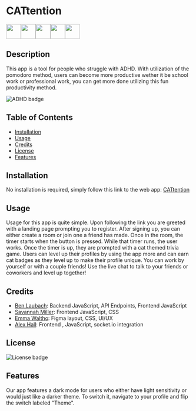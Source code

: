 # CATtention

<img src="https://cdn.jsdelivr.net/gh/devicons/devicon/icons/react/react-original-wordmark.svg" height="40px"/><img src="https://cdn.jsdelivr.net/gh/devicons/devicon/icons/css3/css3-plain-wordmark.svg" height="40px"/><img src="https://cdn.jsdelivr.net/gh/devicons/devicon/icons/socketio/socketio-original-wordmark.svg" height="40px"/><img src="https://cdn.jsdelivr.net/gh/devicons/devicon/icons/trello/trello-plain.svg" height="40px"/><img src="https://cdn.jsdelivr.net/gh/devicons/devicon/icons/figma/figma-original.svg" height="40px"/>


## Description
This app is a tool for people who struggle with ADHD. With utilization of the pomodoro method, users can become more productive wether it be school work or professional work, you can get more done utilizing this fun productivity method.

![ADHD badge](https://img.shields.io/badge/ADHD-cats-purple.svg)

## Table of Contents

- [Installation](#installation)
- [Usage](#usage)
- [Credits](#credits)
- [License](#license)
- [Features](#features) 

## Installation
No installation is required, simply follow this link to the web app: [CATtention](https://cattention.netlify.app/)

## Usage
Usage for this app is quite simple. Upon following the link you are greeted with a landing page prompting you to register. After signing up, you can either create a room or join one a friend has made. Once in the room, the timer starts when the button is pressed. While that timer runs, the user works. Once the timer is up, they are prompted with a cat themed trivia game. Users can level up their profiles by using the app more and can earn cat badges as they level up to make their profile unique. You can work by yourself or with a couple friends! Use the live chat to talk to your friends or coworkers and level up together!

## Credits
- [Ben Laubach](https://github.com/blaubachs): Backend JavaScript, API Endpoints, Frontend JavaScript 
- [Savannah Miller](https://github.com/VisualViolet): Frontend JavaScript, CSS
- [Emma Waltho](https://github.com/ewaltho): Figma layout, CSS, UI/UX
- [Alex Hall](https://github.com/alexh3422): Frontend , JavaScript, socket.io integration

## License
![License badge](https://img.shields.io/badge/license-MIT-blue.svg)

## Features
Our app features a dark mode for users who either have light sensitivity or would just like a darker theme. To switch it, navigate to your profile and flip the switch labeled "Theme".